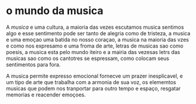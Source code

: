 <h1><strong>o mundo da musica</strong></h1>

   <p>A <em>musica</em> e uma cultura, a maioria das vezes escutamos musica sentimos algo e esse sentimento pode ser tanto de alegria como de tristeza, a musica e uma emoçao uma batida no nosso coraçao,
   a musica na maioria das vzes e como nos expresamo e uma froma de arte, letras de musicas sao como poesis, a musica esta pelo mundo iteiro e a mairia das vezesas letrs das musicas sao como
   os cantotres se espressam, como colocam seus sentimentos para fora.</p>
   
  <p>A musica permite expresso emocional fornecve um prazer inesplicavel, e um tipo de arte que trabalha com a armonia de sua voz, os elememtos musicas que podem nos tranportar para
   outro tempo e espaço, resgatar memorias e reacender emoçoes.</p>
